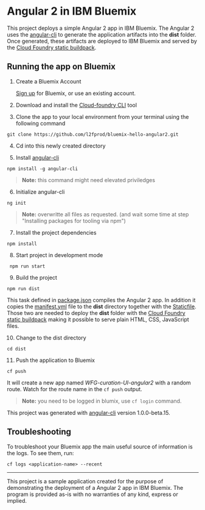 # Angular 2 in IBM Bluemix

This project deploys a simple Angular 2 app in IBM Bluemix. The Angular 2 uses the [angular-cli](https://github.com/angular/angular-cli) to generate the application artifacts into the **dist** folder. Once generated, these artifacts are deployed to IBM Bluemix and served by the [Cloud Foundry static buildpack](https://github.com/cloudfoundry/staticfile-buildpack).

## Running the app on Bluemix

1. Create a Bluemix Account

    [Sign up][bluemix_signup_url] for Bluemix, or use an existing account.

2. Download and install the [Cloud-foundry CLI][cloud_foundry_url] tool

3. Clone the app to your local environment from your terminal using the following command

  ```
  git clone https://github.com/l2fprod/bluemix-hello-angular2.git
  ```

4. Cd into this newly created directory

5. Install [angular-cli](https://github.com/angular/angular-cli)

  ```
  npm install -g angular-cli
  ```
 > **Note:** this command might need elevated priviledges

6. Initialize angular-cli
  ```
  ng init
  ```
 > **Note:** overwritte all files as requested. (and wait some time at step "Installing packages for tooling via npm")


7. Install the project dependencies

  ```
  npm install
  ```
8. Start project in development mode

 ```
  npm run start
  ```


9. Build the project

  ```
  npm run dist
  ```

  This task defined in [package.json](package.json) compiles the Angular 2 app. In addition it copies the [manifest.yml](manifest.yml) file to the **dist** directory together with the [Staticfile](Staticfile). Those two are needed to deploy the **dist** folder with the [Cloud Foundry static buildpack](https://github.com/cloudfoundry/staticfile-buildpack) making it possible to serve plain HTML, CSS, JavaScript files.

10. Change to the dist directory

  ```
  cd dist
  ```

11. Push the application to Bluemix

  ```
  cf push
  ```

  It will create a new app named *WFG-curation-UI-angular2* with a random route. Watch for the route name in the ```cf push``` output.
 > **Note:** you need to be logged in blumix, use ```cf login``` command.

This project was generated with [angular-cli](https://github.com/angular/angular-cli) version 1.0.0-beta.15.

## Troubleshooting

To troubleshoot your Bluemix app the main useful source of information is the logs. To see them, run:

  ```
  cf logs <application-name> --recent
  ```

---

This project is a sample application created for the purpose of demonstrating the deployment of a Angular 2 app in IBM Bluemix.
The program is provided as-is with no warranties of any kind, express or implied.

[bluemix_signup_url]: https://console.ng.bluemix.net/?cm_mmc=GitHubReadMe-_-BluemixSampleApp-_-Node-_-Workflow
[cloud_foundry_url]: https://github.com/cloudfoundry/cli
